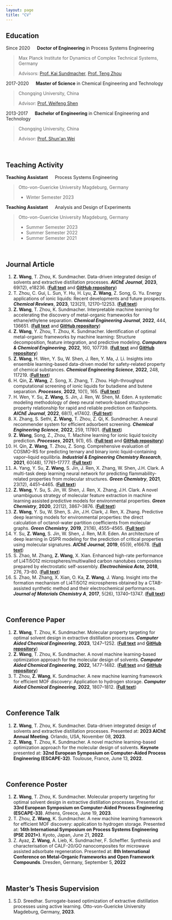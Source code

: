 ```yaml
---
layout: page
title: "CV"
---
```



## Education
Since 2020 &emsp; **Doctor of Engineering** in Process Systems Engineering
> Max Planck Institute for Dynamics of Complex Technical Systems, Germany
> 
> Advisors: [Prof. Kai Sundmacher](https://www.mpi-magdeburg.mpg.de/person/24754/2316), [Prof. Teng Zhou](https://facultyprofiles.hkust-gz.edu.cn/faculty-personal-page/ZHOU-Teng/tengzhou)

2017-2020 &emsp; **Master of Science** in Chemical Engineering and Technology
> Chongqing University, China
> 
> Advisor: [Prof. Weifeng Shen](http://hgxy.cqu.edu.cn/szll/swf.htm)

2013-2017 &emsp; **Bachelor of Engineering** in Chemical Engineering and Technology
> Chongqing University, China
>
> Advisor: [Prof. Shun'an Wei](http://hgxy.cqu.edu.cn/szll/wsa.htm)

<br>

## Teaching Activity
**Teaching Assistant** &emsp; Process Systems Engineering
> Otto-von-Guericke University Magdeburg, Germany
> - Winter Semester 2023

**Teaching Assistant** &emsp; Analysis and Design of Experiments
> Otto-von-Guericke University Magdeburg, Germany
> - Summer Semester 2023
> - Summer Semester 2022
> - Summer Semester 2021

<br>

## Journal Article
1. **Z. Wang**, T. Zhou, K. Sundmacher.
   Data-driven integrated design of solvents and extractive distillation processes.
   **_AIChE Journal_**, **2023**, 69(12), e18236.
   ([**Full text**](https://doi.org/10.1002/aic.18236) and [**GitHub repository**](https://github.com/zwang1995/data-driven-CAMPD))
2. T. Zhou, C. Gui, L. Sun, Y. Hu, H. Lyu, **Z. Wang**, Z. Song, G. Yu.
   Energy applications of ionic liquids: Recent developments and future prospects.
   **_Chemical Reviews_**, **2023**, 123(21), 12170–12253.
   ([**Full text**](https://doi.org/10.1021/acs.chemrev.3c00391))
3. **Z. Wang**, T. Zhou, K. Sundmacher.
   Interpretable machine learning for accelerating the discovery of metal-organic frameworks for ethane/ethylene separation.
   **_Chemical Engineering Journal_**, **2022**, 444, 136651.
   ([**Full text**](https://doi.org/10.1016/j.cej.2022.136651) and [**GitHub repository**](https://github.com/zwang1995/IML-MOF))
4. **Z. Wang**, Y. Zhou, T. Zhou, K. Sundmacher.
   Identification of optimal metal-organic frameworks by machine learning: Structure decomposition, feature integration, and predictive modeling. 
   **_Computers & Chemical Engineering_**, **2022**, 160, 107739.
   ([**Full text**](https://doi.org/10.1016/j.compchemeng.2022.107739) and [**GitHub repository**](https://github.com/zwang1995/ML-MOF))
5. **Z. Wang**, H. Wen, Y. Su, W. Shen, J. Ren, Y. Ma, J. Li.
   Insights into ensemble learning-based data-driven model for safety-related property of chemical substances.
   **_Chemical Engineering Science_**, **2022**, 248, 117219.
   ([**Full text**](https://doi.org/10.1016/j.ces.2021.117219))
6. H. Qin, **Z. Wang**, Z. Song, X. Zhang, T. Zhou.
   High-throughput computational screening of ionic liquids for butadiene and butene separation.
   **_Processes_**, **2022**, 10(1), 165.
   ([**Full text**](https://doi.org/10.3390/pr10010165))
7. H. Wen, Y. Su, **Z. Wang**, S. Jin, J. Ren, W. Shen, M. Eden.
    A systematic modeling methodology of deep neural network-based structure-property relationship for rapid and reliable prediction on flashpoints.
    **_AIChE Journal_**, **2022**, 68(1), e17402.
    ([**Full text**](https://doi.org/10.1002/aic.17402))
8. X. Zhang, S. Sethi, **Z. Wang**, T. Zhou, Z. Qi, K. Sundmacher.
   A neural recommender system for efficient adsorbent screening.
   **_Chemical Engineering Science_**, **2022**, 259, 117801.
   ([**Full text**](https://doi.org/10.1016/j.ces.2022.117801))
9. **Z. Wang**, Song, Z., Zhou, T.
   Machine learning for ionic liquid toxicity prediction.
   **_Processes_**, **2021**, 9(1), 65.
   ([**Full text**](https://doi.org/10.3390/pr9010065) and [**GitHub repository**](https://github.com/zwang1995/IL-Toxicity))
10. H. Qin, **Z. Wang**, T. Zhou, Z. Song.
   Comprehensive evaluation of COSMO-RS for predicting ternary and binary ionic liquid-containing vapor–liquid equilibria.
   **_Industrial & Engineering Chemistry Research_**, **2021**, 60(48), 17761–17777.
   ([**Full text**](https://doi.org/10.1021/acs.iecr.1c03940))
11. A. Yang, Y. Su, **Z. Wang**, S. Jin, J. Ren, X. Zhang, W. Shen, J.H. Clark.
    A multi-task deep learning neural network for predicting flammability-related properties from molecular structures.
    **_Green Chemistry_**, **2021**, 23(12), 4451–4465.
    ([**Full text**](https://doi.org/10.1039/d1gc00331c))
12. **Z. Wang**, Y. Su, S. Jin, W. Shen, J. Ren, X. Zhang, J.H. Clark.
    A novel unambiguous strategy of molecular feature extraction in machine learning assisted predictive models for environmental properties.
    **_Green Chemistry_**, **2020**, 22(12), 3867–3876.
    ([**Full text**](https://doi.org/10.1039/d0gc01122c))
13. **Z. Wang**, Y. Su, W. Shen, S. Jin, J.H. Clark, J. Ren, X. Zhang.
    Predictive deep learning models for environmental properties: the direct calculation of octanol-water partition coefficients from molecular graphs.
    **_Green Chemistry_**, **2019**, 21(16), 4555–4565.
    ([**Full text**](https://doi.org/10.1039/c9gc01968e))
14. Y. Su, **Z. Wang**, S. Jin, W. Shen, J. Ren, M.R. Eden.
    An architecture of deep learning in QSPR modeling for the prediction of critical properties using molecular signatures.
    **_AIChE Journal_**, **2019**, 65(9), e16678.
    ([**Full text**](https://doi.org/10.1002/aic.16678))
15. S. Zhao, M. Zhang, **Z. Wang**, X. Xian.
    Enhanced high-rate performance of Li4Ti5O12 microspheres/multiwalled carbon nanotubes composites prepared by electrostatic self-assembly.
    **_Electrochimica Acta_**, **2018**, 276, 73–80.
    ([**Full text**](https://doi.org/10.1016/j.electacta.2018.04.173))
16. S. Zhao, M. Zhang, X. Xian, O. Ka, **Z. Wang**, J. Wang.
    Insight into the formation mechanism of Li4Ti5O12 microspheres obtained by a CTAB-assisted synthetic method and their electrochemical performances.
    **_Journal of Materials Chemistry A_**, **2017**, 5(26), 13740–13747.
    ([**Full text**](https://doi.org/10.1039/c7ta03734a))

<br>

## Conference Paper
1. **Z. Wang**, T. Zhou, K. Sundmacher. Molecular property targeting for optimal solvent design in extractive distillation processes. **_Computer Aided Chemical Engineering_**, **2023**, 1247–1252.
   ([**Full text**](https://doi.org/10.1016/B978-0-443-15274-0.50199-2) and [**GitHub repository**](https://github.com/zwang1995/data-driven-CAMPD))
2. **Z. Wang**, T. Zhou, K. Sundmacher. A novel machine learning-based optimization approach for the molecular design of solvents. **_Computer Aided Chemical Engineering_**, **2022**, 1477–1482.
   ([**Full text**](https://doi.org/10.1016/B978-0-323-95879-0.50247-2) and [**GitHub repository**](https://github.com/zwang1995/solvent-VAE-NLP))
3. T. Zhou, **Z. Wang**, K. Sundmacher. A new machine learning framework for efficient MOF discovery: Application to hydrogen storage. **_Computer Aided Chemical Engineering_**, **2022**, 1807–1812.
   ([**Full text**](https://doi.org/10.1016/B978-0-323-85159-6.50301-8))

<br>

## Conference Talk
1. **Z. Wang**, T. Zhou, K. Sundmacher. Data-driven integrated design of solvents and extractive distillation processes. Presented at: **2023 AIChE Annual Meeting**. Orlando, USA, November 08, **2023**.
2. **Z. Wang**, T. Zhou, K. Sundmacher. A novel machine learning-based optimization approach for the molecular design of solvents. **Keynote** presented at: **32nd European Symposium on Computer-Aided Process Engineering (ESCAPE-32)**. Toulouse, France, June 13, **2022**.

<br>

## Conference Poster
1. **Z. Wang**, T. Zhou, K. Sundmacher. Molecular property targeting for optimal solvent design in extractive distillation processes. Presented at: **33rd European Symposium on Computer-Aided Process Engineering (ESCAPE-33)**. Athens, Greece, June 19, **2023**.
2. T. Zhou, **Z. Wang**, K. Sundmacher. A new machine learning framework for efficient MOF discovery: application to hydrogen storage. Presented at: **14th International Symposium on Process Systems Engineering (PSE 2021+)**. Kyoto, Japan, June 21, **2022**.
3. Z. Ayaz, **Z. Wang**, A. Lieb, K. Sundmacher, F. Scheffler. Synthesis and characterisation of CALF-20/GO nanocomposites for microwave assisted adsorbate regeneration. Presented at: **8th International Conference on Metal-Organic Frameworks and Open Framework Compounds**. Dresden, Germany, September 5, **2022**

<br>

## Master’s Thesis Supervision
1. S.D. Sreedhar. Surrogate-based optimization of extractive distillation processes using active learning. Otto-von-Guericke University Magdeburg, Germany, **2023**.






